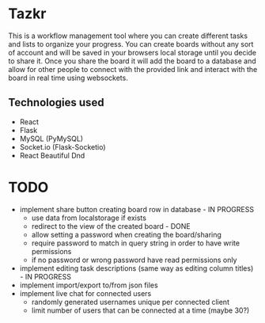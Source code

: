 # Tazkr
This is a workflow management tool where you can create different tasks and lists to organize your progress. You can create boards without any sort of account and will be saved in your browsers local storage until you decide to share it. Once you share the board it will add the board to a database and allow for other people to connect with the provided link and interact with the board in real time using websockets.

## Technologies used
- React
- Flask
- MySQL (PyMySQL)
- Socket.io (Flask-Socketio)
- React Beautiful Dnd

# TODO
- implement share button creating board row in database - IN PROGRESS
    - use data from localstorage if exists
    - redirect to the view of the created board - DONE
    - allow setting a password when creating the board/sharing 
    - require password to match in query string in order to have write permissions
    - if no password or wrong password have read permissions only
- implement editing task descriptions (same way as editing column titles) - IN PROGRESS
- implement import/export to/from json files
- implement live chat for connected users
    - randomly generated usernames unique per connected client
    - limit number of users that can be connected at a time (maybe 30?)